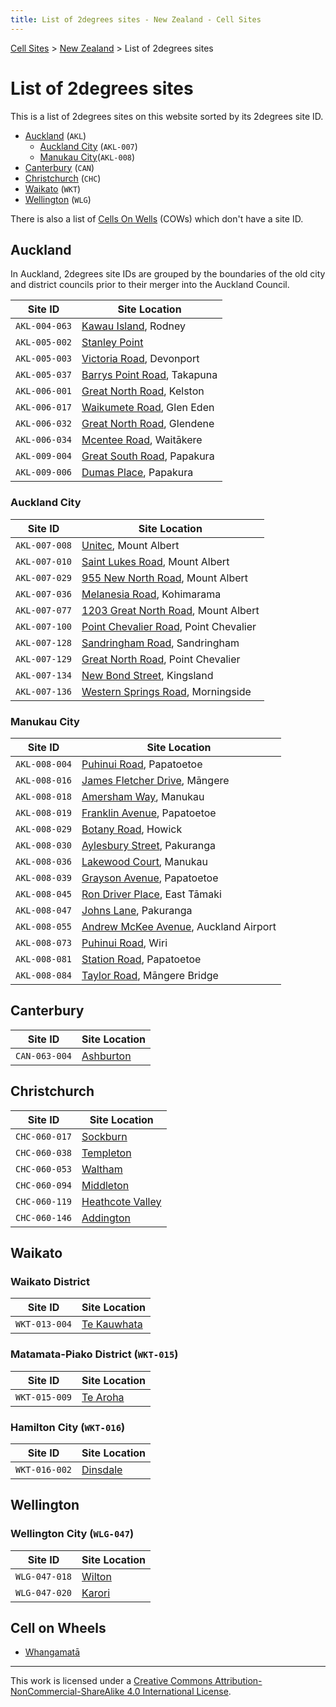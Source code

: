 ```yaml
---
title: List of 2degrees sites - New Zealand - Cell Sites
---
```


[Cell Sites](../) > [New Zealand](./) > List of 2degrees sites

# List of 2degrees sites

This is a list of 2degrees sites on this website sorted by its 2degrees site ID.

* [Auckland](#auckland) (`AKL`)
    * [Auckland City](#auckland-city) (`AKL-007`)
    * [Manukau City](#manukau-city)(`AKL-008`)
* [Canterbury](#canterbury) (`CAN`)
* [Christchurch](#christchurch) (`CHC`)
* [Waikato](#waikato) (`WKT`)
* [Wellington](#wellington) (`WLG`)

There is also a list of [Cells On Wells](#cells-on-wheels) (COWs) which don't have a site ID.

## Auckland

In Auckland, 2degrees site IDs are grouped by the boundaries of the old city and district councils prior to their
merger into the Auckland Council.

Site ID       | Site Location
------------- | -------------
`AKL-004-063` | [Kawau Island](./auk/rodney/#kawau-island), Rodney
`AKL-005-002` | [Stanley Point](./auk/devonport-takapuna/stanley-point)
`AKL-005-003` | [Victoria Road](./auk/devonport-takapuna/devonport#victoria-road), Devonport
`AKL-005-037` | [Barrys Point Road](./auk/devonport-takapuna/takapuna#54-and-79-barrys-point-road), Takapuna
`AKL-006-001` | [Great North Road](./auk/whau/#great-north-road), Kelston
`AKL-006-017` | [Waikumete Road](./auk/waitākere-ranges/#waikumete-road), Glen Eden
`AKL-006-032` | [Great North Road](./auk/henderson-massey/#great-north-road), Glendene
`AKL-006-034` | [Mcentee Road](./auk/waitākere-ranges/#mcentee-road), Waitākere
`AKL-009-004` | [Great South Road](./auk/papakura/#great-south-road), Papakura
`AKL-009-006` | [Dumas Place](./auk/papakura/#dumas-place), Papakura

### Auckland City

Site ID       | Site Location
------------- | -------------
`AKL-007-008` | [Unitec](./auk/albert-eden/unitec#spotless-facility), Mount Albert
`AKL-007-010` | [Saint Lukes Road](./auk/albert-eden/mount-albert#saint-lukes-road), Mount Albert
`AKL-007-029` | [955 New North Road](./auk/albert-eden/mount-albert#955-new-north-road), Mount Albert
`AKL-007-036` | [Melanesia Road](./auk/ōrākei/kohimarama#melanesia-road), Kohimarama
`AKL-007-077` | [1203 Great North Road](./auk/albert-eden/mount-albert#1203-new-north-road), Mount Albert
`AKL-007-100` | [Point Chevalier Road](./auk/albert-eden/point-chevalier#212-point-chevalier-road), Point Chevalier
`AKL-007-128` | [Sandringham Road](./auk/albert-eden/#515-519-sandringham-road), Sandringham
`AKL-007-129` | [Great North Road](./auk/albert-eden/point-chevalier#great-north-road), Point Chevalier
`AKL-007-134` | [New Bond Street](./auk/albert-eden/#new-bond-street), Kingsland
`AKL-007-136` | [Western Springs Road](./auk/albert-eden/#western-springs-road), Morningside

### Manukau City

Site ID       | Site Location
------------- | -------------
`AKL-008-004` | [Puhinui Road](./auk/ōtara-papatoetoe/#316-puhinui-road), Papatoetoe
`AKL-008-016` | [James Fletcher Drive](./auk/māngere-ōtāhuhu/#266-james-fletcher-drive), Māngere
`AKL-008-018` | [Amersham Way](./auk/ōtara-papatoetoe/manukau#amersham-way), Manukau
`AKL-008-019` | [Franklin Avenue](./auk/ōtara-papatoetoe/#franklin-avenue), Papatoetoe
`AKL-008-029` | [Botany Road](./auk/howick/howick#botany-road), Howick
`AKL-008-030` | [Aylesbury Street](./auk/howick/pakuranga#aylesbury-street), Pakuranga
`AKL-008-036` | [Lakewood Court](./auk/ōtara-papatoetoe/manukau#20-lakewood-court), Manukau
`AKL-008-039` | [Grayson Avenue](./auk/ōtara-papatoetoe/#grayson-avenue), Papatoetoe
`AKL-008-045` | [Ron Driver Place](./auk/howick/east-tāmaki#ron-driver-place), East Tāmaki
`AKL-008-047` | [Johns Lane](./auk/howick/pakuranga#johns-lane), Pakuranga
`AKL-008-055` | [Andrew McKee Avenue](./auk/māngere-ōtāhuhu/#andrew-mckee-avenue), Auckland Airport
`AKL-008-073` | [Puhinui Road](./auk/ōtara-papatoetoe/#316-puhinui-road), Wiri
`AKL-008-081` | [Station Road](./auk/ōtara-papatoetoe/#316-puhinui-road), Papatoetoe
`AKL-008-084` | [Taylor Road](./auk/māngere-ōtāhuhu/#taylor-road), Māngere Bridge

## Canterbury

Site ID       | Site Location
------------- | -------------
`CAN-063-004` | [Ashburton](./can/#ashburton)

## Christchurch

Site ID       | Site Location
------------- | -------------
`CHC-060-017` | [Sockburn](./can/christchurch#sockburn)
`CHC-060-038` | [Templeton](./can/hornby#main-south-road-templeton)
`CHC-060-053` | [Waltham](./can/christchurch#ferry-road)
`CHC-060-094` | [Middleton](./can/christchurch#middleton)
`CHC-060-119` | [Heathcote Valley](./can/heathcote#heathcote-valley)
`CHC-060-146` | [Addington](./can/christchurch#addington)

## Waikato

### Waikato District

Site ID       | Site Location
------------- | -------------
`WKT-013-004` | [Te Kauwhata](./wko/#te-kauwhata)

### Matamata-Piako District (`WKT-015`)

Site ID       | Site Location
------------- | -------------
`WKT-015-009` | [Te Aroha](./wko/te-aroha#lawrence-avenue)


### Hamilton City (`WKT-016`)

Site ID       | Site Location
------------- | -------------
`WKT-016-002` | [Dinsdale](./wko/dinsale#killarney-road)

## Wellington

### Wellington City (`WLG-047`)

Site ID       | Site Location
------------- | -------------
`WLG-047-018` | [Wilton](./wgn/#wilton)
`WLG-047-020` | [Karori](./wgn/#karori)

## Cell on Wheels

* [Whangamatā](./wko/whangamatā#632-port-road)

---

This work is licensed under a [Creative Commons Attribution-NonCommercial-ShareAlike 4.0 International License](http://creativecommons.org/licenses/by-nc-sa/4.0/).
